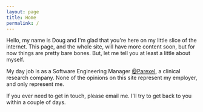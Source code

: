 ```yaml
---
layout: page
title: Home
permalink: /
---
```


Hello, my name is Doug and I'm glad that you're here on my little slice of the internet. This page, and the whole site, will have more content soon, but for now things are pretty bare bones. But, let me tell you at least a little about myself.

My day job is as a Software Engineering Manager [@Parexel](https://www.parexel.com), a clinical research company. None of the opinions on this site represent my employer, and only represent me.

If you ever need to get in touch, please email me. I'll try to get back to you within a couple of days.
